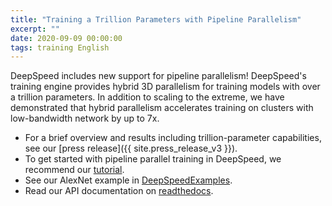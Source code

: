 ```yaml
---
title: "Training a Trillion Parameters with Pipeline Parallelism"
excerpt: ""
date: 2020-09-09 00:00:00
tags: training English
---
```


DeepSpeed includes new support for pipeline parallelism! DeepSpeed's training
engine provides hybrid 3D parallelism for training models with over a
trillion parameters. In addition to scaling to the extreme, we have
demonstrated that hybrid parallelism accelerates training on clusters with
low-bandwidth network by up to 7x.

* For a brief overview and results including trillion-parameter capabilities,
  see our [press release]({{ site.press_release_v3 }}).
* To get started with pipeline parallel training in DeepSpeed, we recommend our [tutorial](/tutorials/pipeline/).
* See our AlexNet example in [DeepSpeedExamples](https://github.com/deepspeedai/DeepSpeedExamples).
* Read our API documentation on [readthedocs](https://deepspeed.readthedocs.io/en/latest/pipeline.html).

